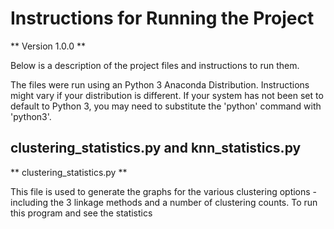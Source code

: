 # Instructions for Running the Project

** Version 1.0.0 ** 

Below is a description of the project files and instructions to run them.

The files were run using an Python 3 Anaconda Distribution. Instructions might vary if your distribution is different. If your system has not been set to default to Python 3, you may need to substitute the 'python' command with 'python3'.

## clustering_statistics.py and knn_statistics.py

** clustering_statistics.py **

This file is used to generate the graphs for the various clustering options - including the 3 linkage methods and a number of clustering counts. To run this program and see the statistics 